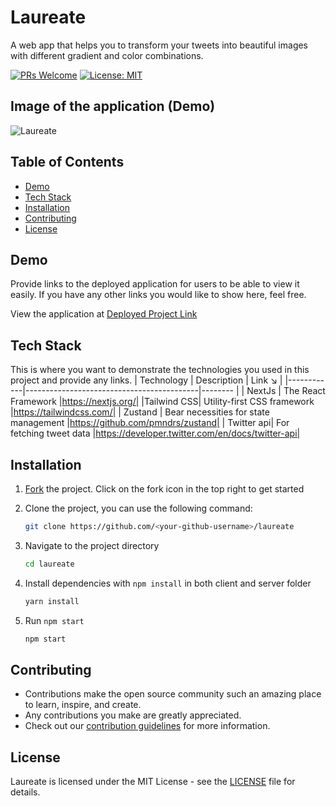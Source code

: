 # Laureate

A web app that helps you to transform your tweets into beautiful images with different gradient and color combinations.

[![PRs Welcome](https://img.shields.io/badge/PRs-welcome-brightgreen.svg?style=flat-square)](http://makeapullrequest.com)
[![License: MIT](https://img.shields.io/badge/License-MIT-blue.svg)](https://opensource.org/licenses/MIT)

## Image of the application (Demo)

![Laureate](https://user-images.githubusercontent.com/107422421/193412168-dc91299b-678a-4781-9351-2cfc1108b5a1.png)

## Table of Contents

* [Demo](#demo)
* [Tech Stack](#tech-stack)
* [Installation](#installation)
* [Contributing](#contributing)
* [License](#license)

## Demo

Provide links to the deployed application for users to be able to view it easily. If you have any other links you would like to show here, feel free.

View the application at [Deployed Project Link](https://laureate.netlify.app/)

## Tech Stack

This is where you want to demonstrate the technologies you used in this project and provide any links.
| Technology | Description                               | Link ↘️          |
|------------|-------------------------------------------|--------           |
| NextJs     | The React Framework                       |https://nextjs.org/|
|Tailwind CSS| Utility-first CSS framework               |https://tailwindcss.com/|
| Zustand    | Bear necessities for state management     |https://github.com/pmndrs/zustand|
| Twitter api| For fetching tweet data                   |https://developer.twitter.com/en/docs/twitter-api| 

## Installation

1. [Fork](https://github.com/subhoghoshX/laureate/fork) the project. Click on the fork icon in the top right to get started
2. Clone the project, you can use the following command:

   ```bash
   git clone https://github.com/<your-github-username>/laureate
   ```

3. Navigate to the project directory

   ```bash
   cd laureate
   ```

4. Install dependencies with `npm install` in both client and server folder

   ```bash
   yarn install
   ```

5. Run `npm start`

   ```bash
   npm start
   ```
 
## Contributing

- Contributions make the open source community such an amazing place to learn, inspire, and create.
- Any contributions you make are greatly appreciated.
- Check out our [contribution guidelines](/CONTRIBUTING.md) for more information.

## License

Laureate is licensed under the MIT License - see the [LICENSE](LICENSE) file for details.
